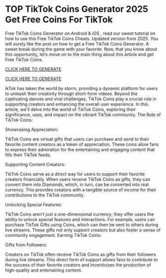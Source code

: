 # TOP TikTok Coins Generator 2025 Get Free Coins For TikTok

Free TikTok Coins Generator on Android & iOS , read our sweet tutorial on how to use this Free TikTok Coins Cheats. Updated version from 2025. You will surely like the post on how to get a Free TikTok Coins Generator. A sweet break during the game with your favorite. Now, that you know about this opportunity, let’s move on to the main thing about this article and get Free TikTok Coins.

[CLICK HERE TO GENERATE](https://appbitly.com/tiktok-coin)

[CLICK HERE TO GENERATE](https://appbitly.com/tiktok-coin)


ikTok has taken the world by storm, providing a dynamic platform for users to unleash their creativity through short-form videos. Beyond the captivating dances and viral challenges, TikTok Coins play a crucial role in supporting creators and enhancing the overall user experience. In this article, we'll delve into the world of TikTok Coins, exploring their significance, uses, and impact on the vibrant TikTok community.
The Role of TikTok Coins:

Showcasing Appreciation:

TikTok Coins are virtual gifts that users can purchase and send to their favorite content creators as a token of appreciation. These coins allow fans to express their admiration for the entertaining and engaging content that fills their TikTok feeds.

Supporting Content Creators:

TikTok Coins serve as a direct way for users to support their favorite creators financially. When users receive TikTok Coins as gifts, they can convert them into Diamonds, which, in turn, can be converted into real currency. This provides creators with a tangible source of income for their contributions to the TikTok community.

Unlocking Special Features:

TikTok Coins aren't just a one-dimensional currency; they offer users the ability to unlock special features and interactions. For example, users can purchase TikTok Gifts using Coins, which can then be sent to others during live streams. These gifts not only support creators but also foster a sense of community engagement.
Earning TikTok Coins:

Gifts from Followers:

Creators on TikTok often receive TikTok Coins as gifts from their followers during live streams. This direct form of support allows fans to contribute to the success of their favorite creators and incentivizes the production of high-quality and entertaining content.